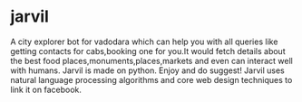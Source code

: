 # jarvil
A city explorer bot for vadodara which can help you with all queries like getting contacts for cabs,booking one for you.It would fetch details about the best food places,monuments,places,markets and even can interact well with humans. Jarvil is made on python. Enjoy and do suggest! Jarvil uses natural language processing algorithms and core web design techniques to link it on facebook.
